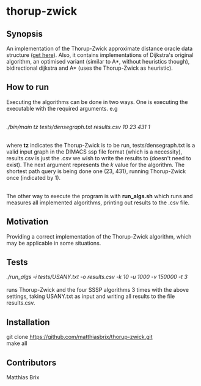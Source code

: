 # thorup-zwick

## Synopsis

An implementation of the Thorup-Zwick approximate distance oracle data structure (<a href="https://pdfs.semanticscholar.org/ce82/faffefe89d80218eebeeafc08d4e219fff43.pdf">get here</a>). Also, it contains implementations of Dijkstra's original algorithm, an optimised variant (similar to A\*, without heuristics though), bidirectional dijkstra and A* (uses the Thorup-Zwick as heuristic).

## How to run

Executing the algorithms can be done in two ways. One is executing the executable with the required arguments. e.g <br /> <br />

*./bin/main tz tests/densegraph.txt results.csv 10 23 431 1* <br /> <br />

where **tz** indicates the Thorup-Zwick is to be run, tests/densegraph.txt is a valid input graph in the DIMACS ssp file format (which is a necessity), results.csv is just the .csv we wish to write the results to (doesn't need to exist). The next argument represents the *k* value for the algorithm. The shortest path query is being done one (23, 431), running Thorup-Zwick once (indicated by 1). <br /> <br />

The other way to execute the program is with **run_algs.sh** which runs and measures all implemented algorithms, printing out results to the .csv file.

## Motivation

Providing a correct implementation of the Thorup-Zwick algorithm, which may be applicable in some situations.

## Tests

*./run_algs -i tests/USANY.txt -o results.csv -k 10 -u 1000 -v 150000 -t 3* <br /> <br />
runs Thorup-Zwick and the four SSSP algorithms 3 times with the above settings, taking USANY.txt as input and writing all results to the file results.csv. 

## Installation

git clone https://github.com/matthiasbrix/thorup-zwick.git <br />
make all

## Contributors

Matthias Brix
